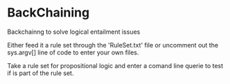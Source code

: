 # BackChaining
Backchainng to solve logical entailment issues 


Either feed it a rule set through the 'RuleSet.txt' file or uncomment out the sys.argv[] line of code to enter your own files. 

Take a rule set for propositional logic and enter a comand line querie to test if is part of the rule set. 
